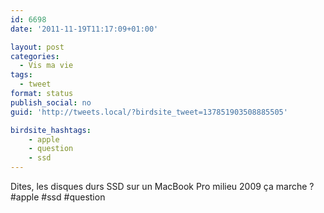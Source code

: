 ```yaml
---
id: 6698
date: '2011-11-19T11:17:09+01:00'

layout: post
categories:
  - Vis ma vie
tags:
  - tweet
format: status
publish_social: no
guid: 'http://tweets.local/?birdsite_tweet=137851903508885505'

birdsite_hashtags:
    - apple
    - question
    - ssd
---
```


Dites, les disques durs SSD sur un MacBook Pro milieu 2009 ça marche ? #apple #ssd #question